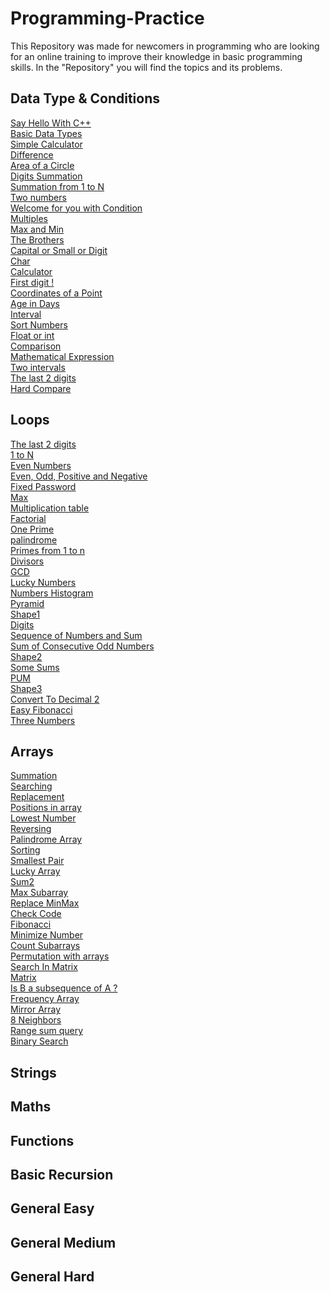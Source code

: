 # Programming-Practice

This Repository was made for newcomers in programming who are looking for an online training to improve their knowledge in basic programming skills.
In the "Repository" you will find the topics and its problems.


## Data Type & Conditions
[Say Hello With C++](https://codeforces.com/group/MWSDmqGsZm/contest/219158/problem/A) \
[Basic Data Types](https://codeforces.com/group/MWSDmqGsZm/contest/219158/problem/B) \
[Simple Calculator](https://codeforces.com/group/MWSDmqGsZm/contest/219158/problem/C) \
[Difference](https://codeforces.com/group/MWSDmqGsZm/contest/219158/problem/D) \
[Area of a Circle](https://codeforces.com/group/MWSDmqGsZm/contest/219158/problem/E) \
[Digits Summation](https://codeforces.com/group/MWSDmqGsZm/contest/219158/problem/F) \
[Summation from 1 to N](https://codeforces.com/group/MWSDmqGsZm/contest/219158/problem/G) \
[Two numbers](https://codeforces.com/group/MWSDmqGsZm/contest/219158/problem/H) \
[Welcome for you with Condition](https://codeforces.com/group/MWSDmqGsZm/contest/219158/problem/I) \
[Multiples](https://codeforces.com/group/MWSDmqGsZm/contest/219158/problem/J) \
[Max and Min](https://codeforces.com/group/MWSDmqGsZm/contest/219158/problem/K) \
[The Brothers](https://codeforces.com/group/MWSDmqGsZm/contest/219158/problem/L) \
[Capital or Small or Digit](https://codeforces.com/group/MWSDmqGsZm/contest/219158/problem/M) \
[Char](https://codeforces.com/group/MWSDmqGsZm/contest/219158/problem/N) \
[Calculator](https://codeforces.com/group/MWSDmqGsZm/contest/219158/problem/O) \
[First digit !](https://codeforces.com/group/MWSDmqGsZm/contest/219158/problem/P) \
[Coordinates of a Point](https://codeforces.com/group/MWSDmqGsZm/contest/219158/problem/Q) \
[Age in Days](https://codeforces.com/group/MWSDmqGsZm/contest/219158/problem/R) \
[Interval](https://codeforces.com/group/MWSDmqGsZm/contest/219158/problem/S) \
[Sort Numbers](https://codeforces.com/group/MWSDmqGsZm/contest/219158/problem/T) \
[Float or int](https://codeforces.com/group/MWSDmqGsZm/contest/219158/problem/U) \
[ Comparison](https://codeforces.com/group/MWSDmqGsZm/contest/219158/problem/V) \
[Mathematical Expression](https://codeforces.com/group/MWSDmqGsZm/contest/219158/problem/W) \
[Two intervals](https://codeforces.com/group/MWSDmqGsZm/contest/219158/problem/X) \
[The last 2 digits](https://codeforces.com/group/MWSDmqGsZm/contest/219158/problem/Y) \
[ Hard Compare](https://codeforces.com/group/MWSDmqGsZm/contest/219158/problem/Z)

## Loops
[The last 2 digits](https://codeforces.com/group/MWSDmqGsZm/contest/219432/problem/A) \
[1 to N](https://codeforces.com/group/MWSDmqGsZm/contest/219432/problem/B) \
[Even Numbers](https://codeforces.com/group/MWSDmqGsZm/contest/219432/problem/C) \
[Even, Odd, Positive and Negative](https://codeforces.com/group/MWSDmqGsZm/contest/219432/problem/D) \
[Fixed Password](https://codeforces.com/group/MWSDmqGsZm/contest/219432/problem/E) \
[Max](https://codeforces.com/group/MWSDmqGsZm/contest/219432/problem/E) \
[Multiplication table](https://codeforces.com/group/MWSDmqGsZm/contest/219432/problem/F) \
[Factorial](https://codeforces.com/group/MWSDmqGsZm/contest/219432/problem/G) \
[One Prime](https://codeforces.com/group/MWSDmqGsZm/contest/219432/problem/H) \
[palindrome](https://codeforces.com/group/MWSDmqGsZm/contest/219432/problem/I) \
[Primes from 1 to n](https://codeforces.com/group/MWSDmqGsZm/contest/219432/problem/J) \
[Divisors](https://codeforces.com/group/MWSDmqGsZm/contest/219432/problem/K) \
[GCD](https://codeforces.com/group/MWSDmqGsZm/contest/219432/problem/L) \
[Lucky Numbers](https://codeforces.com/group/MWSDmqGsZm/contest/219432/problem/M) \
[Numbers Histogram](https://codeforces.com/group/MWSDmqGsZm/contest/219432/problem/N) \
[Pyramid](https://codeforces.com/group/MWSDmqGsZm/contest/219432/problem/O) \
[Shape1](https://codeforces.com/group/MWSDmqGsZm/contest/219432/problem/P) \
[Digits](https://codeforces.com/group/MWSDmqGsZm/contest/219432/problem/Q) \
[Sequence of Numbers and Sum](https://codeforces.com/group/MWSDmqGsZm/contest/219432/problem/R) \
[Sum of Consecutive Odd Numbers](https://codeforces.com/group/MWSDmqGsZm/contest/219432/problem/S) \
[Shape2](https://codeforces.com/group/MWSDmqGsZm/contest/219432/problem/T) \
[Some Sums](https://codeforces.com/group/MWSDmqGsZm/contest/219432/problem/U) \
[PUM](https://codeforces.com/group/MWSDmqGsZm/contest/219432/problem/V) \
[Shape3](https://codeforces.com/group/MWSDmqGsZm/contest/219432/problem/W) \
[Convert To Decimal 2](https://codeforces.com/group/MWSDmqGsZm/contest/219432/problem/X) \
[Easy Fibonacci](https://codeforces.com/group/MWSDmqGsZm/contest/219432/problem/Y) \
[Three Numbers](https://codeforces.com/group/MWSDmqGsZm/contest/219432/problem/Z)

## Arrays
[Summation](https://codeforces.com/group/MWSDmqGsZm/contest/219774/problem/A) \
[Searching](https://codeforces.com/group/MWSDmqGsZm/contest/219774/problem/B) \
[Replacement](https://codeforces.com/group/MWSDmqGsZm/contest/219774/problem/C) \
[Positions in array](https://codeforces.com/group/MWSDmqGsZm/contest/219774/problem/D) \
[Lowest Number](https://codeforces.com/group/MWSDmqGsZm/contest/219774/problem/E) \
[Reversing](https://codeforces.com/group/MWSDmqGsZm/contest/219774/problem/F) \
[Palindrome Array](https://codeforces.com/group/MWSDmqGsZm/contest/219774/problem/G) \
[Sorting](https://codeforces.com/group/MWSDmqGsZm/contest/219774/problem/H) \
[Smallest Pair](https://codeforces.com/group/MWSDmqGsZm/contest/219774/problem/I) \
[Lucky Array](https://codeforces.com/group/MWSDmqGsZm/contest/219774/problem/J) \
[Sum2](https://codeforces.com/group/MWSDmqGsZm/contest/219774/problem/K) \
[Max Subarray](https://codeforces.com/group/MWSDmqGsZm/contest/219774/problem/L) \
[Replace MinMax](https://codeforces.com/group/MWSDmqGsZm/contest/219774/problem/M) \
[Check Code](https://codeforces.com/group/MWSDmqGsZm/contest/219774/problem/N) \
[Fibonacci](https://codeforces.com/group/MWSDmqGsZm/contest/219774/problem/O) \
[Minimize Number](https://codeforces.com/group/MWSDmqGsZm/contest/219774/problem/P) \
[Count Subarrays](https://codeforces.com/group/MWSDmqGsZm/contest/219774/problem/Q) \
[Permutation with arrays](https://codeforces.com/group/MWSDmqGsZm/contest/219774/problem/R) \
[Search In Matrix](https://codeforces.com/group/MWSDmqGsZm/contest/219774/problem/S) \
[Matrix](https://codeforces.com/group/MWSDmqGsZm/contest/219774/problem/T) \
[Is B a subsequence of A ?](https://codeforces.com/group/MWSDmqGsZm/contest/219774/problem/U) \
[Frequency Array](https://codeforces.com/group/MWSDmqGsZm/contest/219774/problem/V) \
[Mirror Array](https://codeforces.com/group/MWSDmqGsZm/contest/219774/problem/W) \
[8 Neighbors](https://codeforces.com/group/MWSDmqGsZm/contest/219774/problem/X) \
[Range sum query](https://codeforces.com/group/MWSDmqGsZm/contest/219774/problem/Y) \
[Binary Search](https://codeforces.com/group/MWSDmqGsZm/contest/219774/problem/Z)

## Strings
## Maths
## Functions
## Basic Recursion
## General Easy
## General Medium
## General Hard
